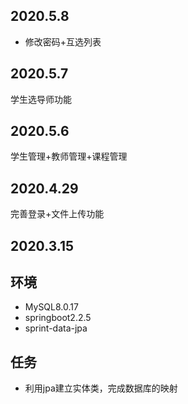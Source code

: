 ## 2020.5.8
+ 修改密码+互选列表
## 2020.5.7
学生选导师功能
## 2020.5.6
学生管理+教师管理+课程管理
## 2020.4.29
完善登录+文件上传功能
## 2020.3.15
## 环境
+ MySQL8.0.17
+ springboot2.2.5
+ sprint-data-jpa
## 任务
+ 利用jpa建立实体类，完成数据库的映射